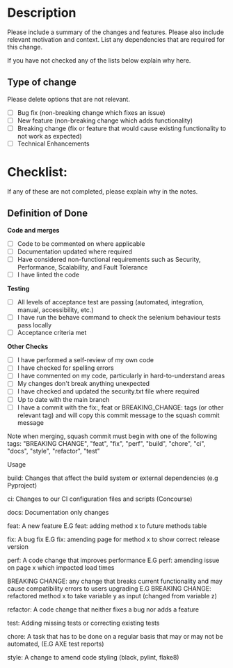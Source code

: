 # Description

Please include a summary of the changes and features. Please also include relevant motivation and context. List any dependencies that are required for this change.

If you have not checked any of the lists below explain why here.

## Type of change

Please delete options that are not relevant.

- [ ] Bug fix (non-breaking change which fixes an issue)
- [ ] New feature (non-breaking change which adds functionality)
- [ ] Breaking change (fix or feature that would cause existing functionality to not work as expected)
- [ ] Technical Enhancements

# Checklist:

If any of these are not completed, please explain why in the notes.

## **Definition of Done**
**Code and merges**

- [ ] Code to be commented on where applicable 
- [ ] Documentation updated where required 
- [ ] Have considered non-functional requirements such as Security, Performance, Scalability, and Fault Tolerance
- [ ] I have linted the code

**Testing**

- [ ] All levels of acceptance test are passing (automated, integration, manual, accessibility, etc.)
- [ ] I have run the behave command to check the selenium behaviour tests pass locally
- [ ] Acceptance criteria met

**Other Checks**
- [ ] I have performed a self-review of my own code
- [ ] I have checked for spelling errors
- [ ] I have commented on my code, particularly in hard-to-understand areas
- [ ] My changes don't break anything unexpected
- [ ] I have checked and updated the security.txt file where required
- [ ] Up to date with the main branch
- [ ] I have a commit with the fix:, feat or BREAKING_CHANGE: tags (or other relevant tag) and will copy this commit message to the squash
commit message

Note when merging, squash commit must begin with one of the following tags:
"BREAKING CHANGE", "feat", "fix", "perf", "build", "chore", "ci", "docs", "style", "refactor", "test"

Usage

build: Changes that affect the build system or external dependencies (e.g Pyproject)

ci: Changes to our CI configuration files and scripts (Concourse)

docs: Documentation only changes

feat: A new feature
    E.G feat: adding method x to future methods table

fix: A bug fix
    E.G fix: amending page for method x to show correct release version

perf: A code change that improves performance
    E.G perf: amending issue on page x which impacted load times

BREAKING CHANGE: any change that breaks current functionality and may cause compatibility errors to users upgrading
    E.G BREAKING CHANGE: refactored method x to take variable y as input (changed from variable z)

refactor: A code change that neither fixes a bug nor adds a feature

test: Adding missing tests or correcting existing tests

chore: A task that has to be done on a regular basis that may or may not be automated, (E.G AXE test reports)

style: A change to amend code styling (black, pylint, flake8)
